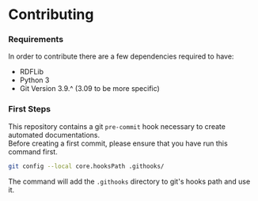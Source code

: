 # Contributing

### Requirements

In order to contribute there are a few dependencies required to have:

-   RDFLib
-   Python 3
-   Git Version 3.9.^ (3.09 to be more specific)

### First Steps

This repository contains a git `pre-commit` hook necessary to create automated documentations.  
Before creating a first commit, please ensure that you have run this command first.

```bash
git config --local core.hooksPath .githooks/
```

The command will add the `.githooks` directory to git's hooks path and use it.
